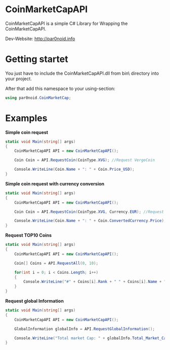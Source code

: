 # CoinMarketCapAPI
CoinMarketCapAPI is a simple C# Library for Wrapping the CoinMarketCapAPI.

Dev-Website: http://par0noid.info


# Getting startet
You just have to include the CoinMarketCapAPI.dll from bin\ directory into your project.

After that add this namespace to your using-section:
```C#
using par0noid.CoinMarketCap;
```


# Examples
**Simple coin request**
```C#
static void Main(string[] args)
{
    CoinMarketCapAPI API = new CoinMarketCapAPI();

    Coin Coin = API.RequestCoin(CoinType.XVG); //Request VergeCoin

    Console.WriteLine(Coin.Name + ": " + Coin.Price_USD);
}
```
**Simple coin request with currency conversion**
```C#
static void Main(string[] args)
{
    CoinMarketCapAPI API = new CoinMarketCapAPI();

    Coin Coin = API.RequestCoin(CoinType.XVG, Currency.EUR); //Request VergeCoin

    Console.WriteLine(Coin.Name + ": " + Coin.ConvertedCurrency.Price);
}
```
**Request TOP10 Coins**
```C#
static void Main(string[] args)
{
    CoinMarketCapAPI API = new CoinMarketCapAPI();

    Coin[] Coins = API.RequestAll(0, 10);

    for(int i = 0; i < Coins.Length; i++)
    {
        Console.WriteLine("#" + Coins[i].Rank + " " + Coins[i].Name + ": " + Coins[i].Price_USD);
    }
}
```
**Request global Information**
```C#
static void Main(string[] args)
{
    CoinMarketCapAPI API = new CoinMarketCapAPI();

    GlobalInformation globalInfo = API.RequestGlobalInformation();

    Console.WriteLine("Total market Cap: " + globalInfo.Total_Market_Cap_USD);
}
```
